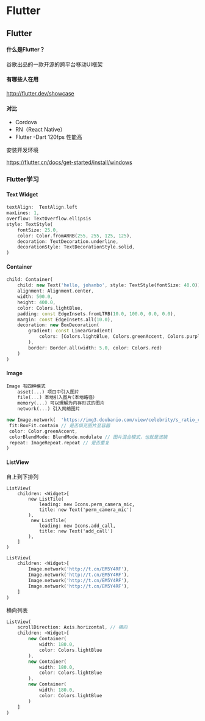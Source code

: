 # Flutter 

## Flutter

#### 什么是Flutter？

谷歌出品的一款开源的跨平台移动UI框架

#### 有哪些人在用

http://flutter.dev/showcase

#### 对比

- Cordova
- RN（React Native）
- Flutter -Dart 120fps 性能高







安装开发环境

https://flutter.cn/docs/get-started/install/windows





### Flutter学习

#### Text Widget

```dart
textAlign:  TextAlign.left
maxLines: 1,
overflow: TextOverflow.ellipsis
style: TextStyle(
	fontSize: 25.0,
    color: Color.fromARRB(255, 255, 125, 125),
    decoration: TextDecoration.underline,
    decorationStyle: TextDecorationStyle.solid,
)
```

#### Container

```dart
child: Container(
	child: new Text('hello, johanbo', style: TextStyle(fontSize: 40.0)),
    alignment: Alignment.center,
    width: 500.0,
    height: 400.0,
    color: Colors.lightBlue,
    padding: const EdgeInsets.fromLTRB(10.0, 100.0, 0.0, 0.0),
    margin: const EdgeInsets.all(10.0),
    decoration: new BoxDecoration(
    	gradient: const LinearGradient(
        	colors: [Colors.lightBlue, Colors.greenAccent, Colors.purple]
        ),
        border: Border.all(width: 5.0, color: Colors.red)
    )
)
```

#### Image

```dart
Image 有四种模式
    asset(...) 项目中引入图片
    file(...) 本地引入图片(本地路径）
    memory(...) 可以理解为内存形式的图片
    network(...) 引入网络图片
```

```dart
new Image.network(	'https://img3.doubanio.com/view/celebrity/s_ratio_celebrity/public/p1483767998.76.webp',
 fit:BoxFit.contain // 是否填充图片至容器
 color: Color.greenAccent,
 colorBlendMode: BlendMode.modulate // 图片混合模式，也就是滤镜
 repeat: ImageRepeat.repeat // 是否重复
)
```

#### ListView

自上到下排列

```dar
ListView(
	children: <Widget>[
        new ListTile(
        	leading: new Icons.perm_camera_mic,
        	title: new Text('perm_camera_mic')
        ),
         new ListTile(
        	leading: new Icons.add_call,
        	title: new Text('add_call')
        ),
	]
)
```

```dart
ListView(
    children: <Widget>[
        Image.network('http://t.cn/EM5Y4RF'),
        Image.network('http://t.cn/EM5Y4RF'),
        Image.network('http://t.cn/EM5Y4RF'),
        Image.network('http://t.cn/EM5Y4RF'),
    ]
)
```

横向列表

```dart
ListView(
	scrollDirection: Axis.horizontal, // 横向
    children: <Widget>[
        new Container(
        	width: 180.0,
            color: Colors.lightBlue
        ),
        new Container(
        	width: 180.0,
            color: Colors.lightBlue
        ),
        new Container(
        	width: 180.0,
            color: Colors.lightBlue
        )
    ]
)
```

